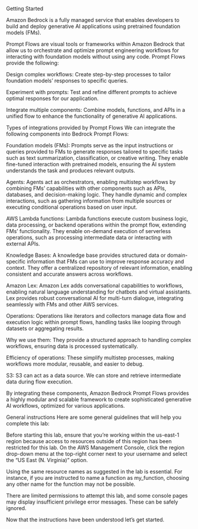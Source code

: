 Getting Started

Amazon Bedrock is a fully managed service that enables developers to build and deploy generative AI applications using pretrained foundation models (FMs).

Prompt Flows are visual tools or frameworks within Amazon Bedrock that allow us to orchestrate and optimize prompt engineering workflows for interacting with foundation models without using any code. Prompt Flows provide the following:

Design complex workflows: Create step-by-step processes to tailor foundation models’ responses to specific queries.

Experiment with prompts: Test and refine different prompts to achieve optimal responses for our application.

Integrate multiple components: Combine models, functions, and APIs in a unified flow to enhance the functionality of generative AI applications.




Types of integrations provided by Prompt Flows
We can integrate the following components into Bedrock Prompt Flows:

Foundation models (FMs): Prompts serve as the input instructions or queries provided to FMs to generate responses tailored to specific tasks such as text summarization, classification, or creative writing. They enable fine-tuned interaction with pretrained models, ensuring the AI system understands the task and produces relevant outputs.

Agents: Agents act as orchestrators, enabling multistep workflows by combining FMs’ capabilities with other components such as APIs, databases, and decision-making logic. They handle dynamic and complex interactions, such as gathering information from multiple sources or executing conditional operations based on user input.

AWS Lambda functions: Lambda functions execute custom business logic, data processing, or backend operations within the prompt flow, extending FMs’ functionality. They enable on-demand execution of serverless operations, such as processing intermediate data or interacting with external APIs.

Knowledge Bases: A knowledge base provides structured data or domain-specific information that FMs can use to improve response accuracy and context. They offer a centralized repository of relevant information, enabling consistent and accurate answers across workflows.

Amazon Lex: Amazon Lex adds conversational capabilities to workflows, enabling natural language understanding for chatbots and virtual assistants. Lex provides robust conversational AI for multi-turn dialogue, integrating seamlessly with FMs and other AWS services.

Operations: Operations like iterators and collectors manage data flow and execution logic within prompt flows, handling tasks like looping through datasets or aggregating results.

Why we use them: They provide a structured approach to handling complex workflows, ensuring data is processed systematically.

Efficiency of operations: These simplify multistep processes, making workflows more modular, reusable, and easier to debug.

S3: S3 can act as a data source. We can store and retrieve intermediate data during flow execution.

By integrating these components, Amazon Bedrock Prompt Flows provides a highly modular and scalable framework to create sophisticated generative AI workflows, optimized for various applications.

General instructions
Here are some general guidelines that will help you complete this lab:

Before starting this lab, ensure that you’re working within the us-east-1 region because access to resources outside of this region has been restricted for this lab. On the AWS Management Console, click the region drop-down menu at the top-right corner next to your username and select the “US East (N. Virginia)” option.

Using the same resource names as suggested in the lab is essential. For instance, if you are instructed to name a function as my_function, choosing any other name for the function may not be possible.

There are limited permissions to attempt this lab, and some console pages may display insufficient privilege error messages. These can be safely ignored.

Now that the instructions have been understood let’s get started.